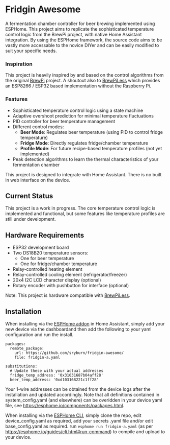 # Fridgin Awesome

A fermentation chamber controller for beer brewing implemented using ESPHome. This project aims to replicate the sophisticated temperature control logic from the BrewPi project, with native Home Assistant integration. By using the ESPHome framework, the source code aims to be vastly more accessable to the novice DIYer and can be easily modified to suit your specific needs.

### Inspiration

This project is heavily inspired by and based on the control algorithms from the original [BrewPi](https://github.com/BrewPi) project. A shoutout also to [BrewPiLess](https://github.com/vitotai/BrewPiLess) which provides an ESP8266 / ESP32 based implementation without the Raspberry Pi.

### Features

- Sophisticated temperature control logic using a state machine
- Adaptive overshoot prediction for minimal temperature fluctuations
- PID controller for beer temperature management
- Different control modes:
  - **Beer Mode**: Regulates beer temperature (using PID to control fridge temperature)
  - **Fridge Mode**: Directly regulates fridge/chamber temperature
  - **Profile Mode**: For future recipe-based temperature profiles (not yet implemented)
- Peak detection algorithms to learn the thermal characteristics of your fermentation chamber

This project is designed to integrate with Home Assistant. There is no built in web interface on the device.

## Current Status

This project is a work in progress. The core temperature control logic is implemented and functional, but some features like temperature profiles are still under development.

## Hardware Requirements

- ESP32 development board
- Two DS18B20 temperature sensors:
  - One for beer temperature
  - One for fridge/chamber temperature
- Relay-controlled heating element
- Relay-controlled cooling element (refrigerator/freezer)
- 20x4 I2C LCD character display (optional)
- Rotary encoder with pushbutton for interface (optional)

Note: This project is hardware compatible with [BrewPiLess](https://github.com/vitotai/BrewPiLess).

## Installation
When installing via the [ESPHome addon](https://esphome.io/guides/getting_started_hassio.html) in Home Assistant, simply add your new device via the dashboardand then add the following to your yaml configuration and run the install.
```
packages:
  remote_package: 
    url: https://github.com/sryburn/fridgin-awesome/
    file: fridgin-a.yaml

substitutions:
  # Update these with your actual addresses
  fridge_temp_address: '0x31031687b04aff28'
  beer_temp_address: '0xd103168221c1ff28'    
```
Your 1-wire addresses can be obtained from the device logs after the installation and updated accordingly. Note that all definitions contained in system_config.yaml (and elsewhere) can be overidden in your device yaml file, see https://esphome.io/components/packages.html. 

When installing via the [ESPHome CLI](https://esphome.io/guides/installing_esphome.html), simply clone the repo, edit device_config.yaml as required, add your secrets .yaml file and/or edit base_config.yaml as required.
run `esphome run fridgin-a.yaml` (as per https://esphome.io/guides/cli.html#run-command) to compile and upload to your device.

